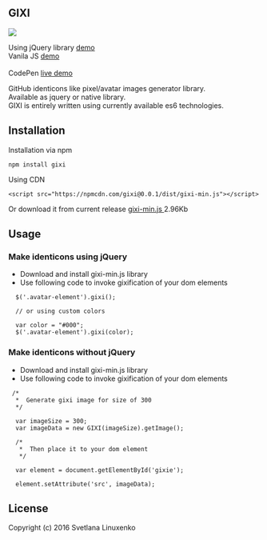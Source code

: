 ## GIXI

<img src="https://raw.githubusercontent.com/linuxenko/gixi/master/examples/screenshot.png" align=center />

<br />

Using jQuery library [demo](http://www.linuxenko.pro/gixi/examples/jquery-example.html) <br />
Vanila JS [demo](http://www.linuxenko.pro/gixi/examples/no-jquery-example.html) <br /> <br />
CodePen [live demo](http://codepen.io/linuxenko/pen/oxvroK) <br />

GitHub identicons like pixel/avatar images generator library. <br />
Available as jquery or native library. <br />
GIXI is entirely written using currently available es6 technologies. <br />


## Installation

Installation via npm

```
npm install gixi
```
Using CDN

```
<script src="https://npmcdn.com/gixi@0.0.1/dist/gixi-min.js"></script>
```

Or download it from current release [gixi-min.js ](https://github.com/linuxenko/gixi/releases/download/v0.0.1/gixi-min.js) 2.96Kb

## Usage

### Make identicons using jQuery

  * Download and install gixi-min.js library <br />
  * Use following code to invoke gixification of your dom elements

```
  $('.avatar-element').gixi();

  // or using custom colors

  var color = "#000";
  $('.avatar-element').gixi(color);
```


### Make identicons without jQuery


  * Download and install gixi-min.js library <br />
  * Use following code to invoke gixification of your dom elements

```
 /*
  *  Generate gixi image for size of 300
  */

  var imageSize = 300;
  var imageData = new GIXI(imageSize).getImage();

  /*
   *  Then place it to your dom element
   */

  var element = document.getElementById('gixie');

  element.setAttribute('src', imageData);

```


## License 

Copyright (c) 2016 Svetlana Linuxenko
